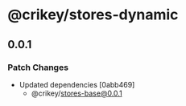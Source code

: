 # @crikey/stores-dynamic

## 0.0.1

### Patch Changes

- Updated dependencies [0abb469]
  - @crikey/stores-base@0.0.1
